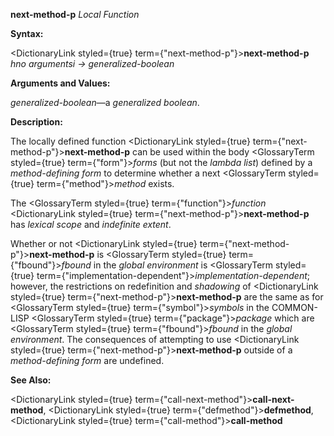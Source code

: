 **next-method-p** *Local Function* 



**Syntax:** 



<DictionaryLink styled={true} term={"next-method-p"}><b>next-method-p</b></DictionaryLink> *hno argumentsi → generalized-boolean* 



**Arguments and Values:** 



*generalized-boolean*—a *generalized boolean*. 



**Description:** 



The locally defined function <DictionaryLink styled={true} term={"next-method-p"}><b>next-method-p</b></DictionaryLink> can be used within the body <GlossaryTerm styled={true} term={"form"}><i>forms</i></GlossaryTerm> (but not the *lambda list*) defined by a *method-defining form* to determine whether a next <GlossaryTerm styled={true} term={"method"}><i>method</i></GlossaryTerm> exists. 



The <GlossaryTerm styled={true} term={"function"}><i>function</i></GlossaryTerm> <DictionaryLink styled={true} term={"next-method-p"}><b>next-method-p</b></DictionaryLink> has *lexical scope* and *indefinite extent*. 



Whether or not <DictionaryLink styled={true} term={"next-method-p"}><b>next-method-p</b></DictionaryLink> is <GlossaryTerm styled={true} term={"fbound"}><i>fbound</i></GlossaryTerm> in the *global environment* is <GlossaryTerm styled={true} term={"implementation-dependent"}><i>implementation-dependent</i></GlossaryTerm>; however, the restrictions on redefinition and *shadowing* of <DictionaryLink styled={true} term={"next-method-p"}><b>next-method-p</b></DictionaryLink> are the same as for <GlossaryTerm styled={true} term={"symbol"}><i>symbols</i></GlossaryTerm> in the COMMON-LISP <GlossaryTerm styled={true} term={"package"}><i>package</i></GlossaryTerm> which are <GlossaryTerm styled={true} term={"fbound"}><i>fbound</i></GlossaryTerm> in the *global environment*. The consequences of attempting to use <DictionaryLink styled={true} term={"next-method-p"}><b>next-method-p</b></DictionaryLink> outside of a *method-defining form* are undefined. 



**See Also:** 



<DictionaryLink styled={true} term={"call-next-method"}><b>call-next-method</b></DictionaryLink>, <DictionaryLink styled={true} term={"defmethod"}><b>defmethod</b></DictionaryLink>, <DictionaryLink styled={true} term={"call-method"}><b>call-method</b></DictionaryLink> 







 



 



